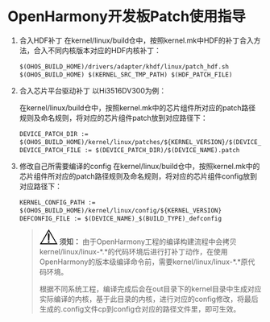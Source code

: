 # OpenHarmony开发板Patch使用指导

1. 合入HDF补丁
   在kernel/linux/build仓中，按照kernel.mk中HDF的补丁合入方法，合入不同内核版本对应的HDF内核补丁：
   ```
   $(OHOS_BUILD_HOME)/drivers/adapter/khdf/linux/patch_hdf.sh $(OHOS_BUILD_HOME) $(KERNEL_SRC_TMP_PATH) $(HDF_PATCH_FILE)
   ```

2. 合入芯片平台驱动补丁
   以Hi3516DV300为例：

   在kernel/linux/build仓中，按照kernel.mk中的芯片组件所对应的patch路径规则及命名规则，将对应的芯片组件patch放到对应路径下：
   ```
   DEVICE_PATCH_DIR := $(OHOS_BUILD_HOME)/kernel/linux/patches/${KERNEL_VERSION}/$(DEVICE_NAME)_patch
   DEVICE_PATCH_FILE := $(DEVICE_PATCH_DIR)/$(DEVICE_NAME).patch
   ```

3. 修改自己所需要编译的config
   在kernel/linux/build仓中，按照kernel.mk中的芯片组件所对应的patch路径规则及命名规则，将对应的芯片组件config放到对应路径下：
   ```
   KERNEL_CONFIG_PATH := $(OHOS_BUILD_HOME)/kernel/linux/config/${KERNEL_VERSION}
   DEFCONFIG_FILE := $(DEVICE_NAME)_$(BUILD_TYPE)_defconfig
   ```

   > ![icon-notice.gif](public_sys-resources/icon-notice.gif) **须知：**
   > 由于OpenHarmony工程的编译构建流程中会拷贝kernel/linux/linux-\*.\*的代码环境后进行打补丁动作，在使用OpenHarmony的版本级编译命令前，需要kernel/linux/linux-\*.\*原代码环境。
   > 
   > 根据不同系统工程，编译完成后会在out目录下的kernel目录中生成对应实际编译的内核，基于此目录的内核，进行对应的config修改，将最后生成的.config文件cp到config仓对应的路径文件里，即可生效。
